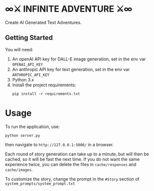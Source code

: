 # ∞⚔️ INFINITE ADVENTURE ⚔️∞

Create AI Generated Text Adventures.

## Getting Started

You will need:

1. An openAI API key for DALL-E image generation, set in the env var `OPENAI_API_KEY`
2. An anthropic API key for text generation, set in the env var `ANTHROPIC_API_KEY`
3. Python 3.x
4. Install the project requirements:
   ```
   pip install -r requirements.txt
   ```

# Usage

To run the application, use:

```
python server.py
```

then navigate to `http://127.0.0.1:5000/` in a browser.

Each round of story generation can take up to a minute, but will then be cached, so it will be fast the next time.
If you do not want the same experience twice, you can delete the files in `cache/responses` and `cache/images`.

To customize the story, change the prompt in the `#Story` section of `system_prompts/system_prompt.txt`
